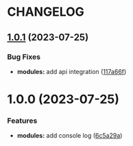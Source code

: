 # CHANGELOG

## [1.0.1](https://github.com/thejaswitricon/semantic-release-demo/compare/v1.0.0...v1.0.1) (2023-07-25)


### Bug Fixes

* **modules:** add api integration ([117a66f](https://github.com/thejaswitricon/semantic-release-demo/commit/117a66f31618d26655c998cc844ab7b791eb0f97))

# 1.0.0 (2023-07-25)


### Features

* **modules:** add console log ([6c5a29a](https://github.com/thejaswitricon/semantic-release-demo/commit/6c5a29a5c24971f1fa981b87ff6c5547ff9ed872))
